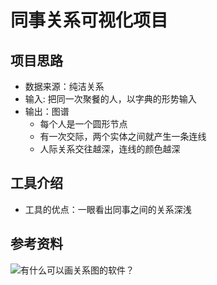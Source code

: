# 同事关系可视化项目

## 项目思路

- 数据来源：纯洁关系
- 输入: 把同一次聚餐的人，以字典的形势输入
- 输出：图谱
    - 每个人是一个圆形节点
    - 有一次交际，两个实体之间就产生一条连线
    - 人际关系交往越深，连线的颜色越深

## 工具介绍
- 工具的优点：一眼看出同事之间的关系深浅

## 参考资料
![有什么可以画关系图的软件？](https://www.zhihu.com/question/28063610)